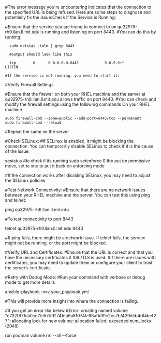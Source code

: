 #The error message you're encountering indicates that the connection to the specified URL is being refused. Here are some steps to diagnose and potentially fix the issue:Check if the Service is Running:

 #Ensure that the service you are trying to connect to on qu32975-rh9.llan.ll.mit.edu is running and listening on port 8443. 
    #You can do this by running:

      sudo netstat -tuln | grep 8443 

      #output should look like this

      tcp        0      0 0.0.0.0:8443            0.0.0.0:*               LISTEN
      
    #If the service is not running, you need to start it.


#Verify Firewall Settings

  #Ensure that the firewall on both your RHEL machine and the server at qu32975-rh9.llan.ll.mit.edu allows traffic on port 8443. 
  #You can check and modify the firewall settings using the following commands On your RHEL machine

    sudo firewall-cmd --zone=public --add-port=8443/tcp --permanent
    sudo firewall-cmd --reload

#Repeat the same on the server


#Check SELinux:
#If SELinux is enabled, it might be blocking the connection. You can temporarily disable SELinux to check if it is the cause of the issue:

  sestatus #to chrck if its running
  sudo setenforce 0 #to put on permissive move, set to one to put it back on enforcing mode


#If the connection works after disabling SELinux, you may need to adjust the SELinux policies


#Test Network Connectivity:
#Ensure that there are no network issues between your RHEL machine and the server. You can test this using ping and telnet:

  ping qu32975-rh9.llan.ll.mit.edu

#To test connectivity to port 8443

  telnet qu32975-rh9.llan.ll.mit.edu 8443

#If ping fails, there might be a network issue. If telnet fails, the service might not be running, or the port might be blocked.


#Verify URL and Certificates:
#Ensure that the URL is correct and that you have the necessary certificates if SSL/TLS is used.
#If there are issues with certificates, you may need to update them or configure your client to trust the server’s certificate.


#Retry with Debug Mode:
#Run your command with verbose or debug mode to get more details

  ansible-playbook -vvv your_playbook.yml

#This will provide more insight into where the connection is failing.

#if you get an error like below 
#Error: creating named volume "e732f67fcb0ce7fe57b92741ea9a81074fe93a0df9c2ec7bf429d5b4df4bef27": allocating lock for new volume: allocation failed; exceeded num_locks (2048)

run podman volume rm --all --force
